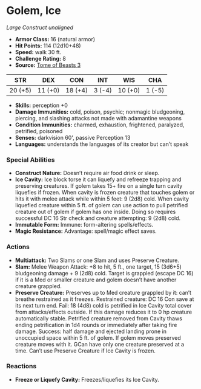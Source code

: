 # Golem, Ice

*Large* *Construct* *unaligned*

- **Armor Class:** 16 (natural armor)
- **Hit Points:** 114 (12d10+48)
- **Speed:** walk 30 ft.
- **Challenge Rating:** 8
- **Source:** [Tome of Beasts 3](https://koboldpress.com/kpstore/product/tome-of-beasts-2-for-5th-edition/)

| STR | DEX | CON | INT | WIS | CHA |
| --- | --- | --- | --- | --- | --- |
| 20 (+5) | 11 (+0) | 18 (+4) | 3 (-4) | 10 (+0) | 1 (-5) |

- **Skills:** perception +0
- **Damage Immunities:** cold, poison, psychic; nonmagic bludgeoning, piercing, and slashing attacks not made with adamantine weapons
- **Condition Immunities:** charmed, exhaustion, frightened, paralyzed, petrified, poisoned
- **Senses:** darkvision 60', passive Perception 13 
- **Languages:** understands the languages of its creator but can’t speak
### Special Abilities
- **Construct Nature:** Doesn’t require air food drink or sleep.
- **Ice Cavity:** Ice block torse it can liquefy and refreeze trapping and preserving creatures. If golem takes 15+ fire on a single turn cavity liquefies if frozen. When cavity is frozen creature that touches golem or hits it with melee attack while within 5 feet: 9 (2d8) cold. When cavity liquefied creature within 5 ft. of golem can use action to pull petrified creature out of golem if golem has one inside. Doing so requires successful DC 16 Str check and creature attempting: 9 (2d8) cold.
- **Immutable Form:** Immune: form-altering spells/effects.
- **Magic Resistance:** Advantage: spell/magic effect saves.
### Actions
- **Multiattack:** Two Slams or one Slam and uses Preserve Creature.
- **Slam:** Melee Weapon Attack: +8 to hit, 5 ft., one target, 15 (3d6+5) bludgeoning damage + 9 (2d8) cold. Target is grappled (escape DC 16) if it is a Med or smaller creature and golem doesn’t have another creature grappled.
- **Preserve Creature:** Preserves up to Med creature grappled by it: can’t breathe restrained as it freezes. Restrained creature: DC 16 Con save at its next turn end. Fail: 18 (4d8) cold is petrified in Ice Cavity total cover from attacks/effects outside. If this damage reduces it to 0 hp creature automatically stable. Petrified creature removed from Cavity thaws ending petrification in 1d4 rounds or immediately after taking fire damage. Success: half damage and ejected landing prone in unoccupied space within 5 ft. of golem. If golem moves preserved creature moves with it. GCan have only one creature preserved at a time. Can’t use Preserve Creature if Ice Cavity is frozen.
### Reactions
- **Freeze or Liquefy Cavity:** Freezes/liquefies its Ice Cavity.
